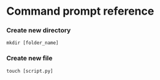 # Command prompt reference

### Create new directory
```
mkdir [folder_name]
```

### Create new file
```
touch [script.py]
```

